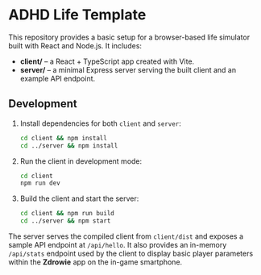 # ADHD Life Template

This repository provides a basic setup for a browser-based life simulator built with React and Node.js. It includes:

- **client/** – a React + TypeScript app created with Vite.
- **server/** – a minimal Express server serving the built client and an example API endpoint.

## Development

1. Install dependencies for both `client` and `server`:
   ```bash
   cd client && npm install
   cd ../server && npm install
   ```
2. Run the client in development mode:
   ```bash
   cd client
   npm run dev
   ```
3. Build the client and start the server:
   ```bash
   cd client && npm run build
   cd ../server && npm start
   ```

The server serves the compiled client from `client/dist` and exposes a sample API endpoint at `/api/hello`.
It also provides an in-memory `/api/stats` endpoint used by the client to display
basic player parameters within the **Zdrowie** app on the in-game smartphone.
